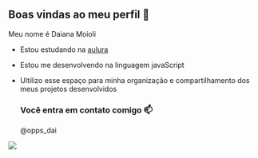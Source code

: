 ## Boas vindas ao meu perfil 🖤

Meu nome é Daiana Moioli 

- Estou estudando na [aulura](https.//www.alura.com.br)
- Estou me desenvolvendo na linguagem javaScript
- Ultilizo esse espaço para minha organização e compartilhamento dos meus projetos desenvolvidos

  ### Você entra em contato comigo 📫
  
  @opps_dai
  
 ![](https://media1.tenor.com/m/CsuLEmWlHfcAAAAC/hot.gif)


